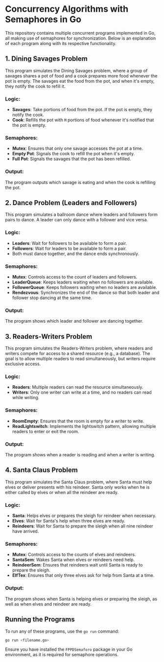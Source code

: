 # Concurrency Algorithms with Semaphores in Go

This repository contains multiple concurrent programs implemented in Go, all making use of semaphores for synchronization. Below is an explanation of each program along with its respective functionality.

## 1. Dining Savages Problem

This program simulates the Dining Savages problem, where a group of savages shares a pot of food and a cook prepares more food whenever the pot is empty. The savages eat the food from the pot, and when it's empty, they notify the cook to refill it.

### Logic:
- **Savages**: Take portions of food from the pot. If the pot is empty, they notify the cook.
- **Cook**: Refills the pot with `M` portions of food whenever it's notified that the pot is empty.

### Semaphores:
- **Mutex**: Ensures that only one savage accesses the pot at a time.
- **Empty Pot**: Signals the cook to refill the pot when it's empty.
- **Full Pot**: Signals the savages that the pot has been refilled.

### Output:
The program outputs which savage is eating and when the cook is refilling the pot.

## 2. Dance Problem (Leaders and Followers)

This program simulates a ballroom dance where leaders and followers form pairs to dance. A leader can only dance with a follower and vice versa.

### Logic:
- **Leaders**: Wait for followers to be available to form a pair.
- **Followers**: Wait for leaders to be available to form a pair.
- Both must dance together, and the dance ends synchronously.

### Semaphores:
- **Mutex**: Controls access to the count of leaders and followers.
- **LeaderQueue**: Keeps leaders waiting when no followers are available.
- **FollowerQueue**: Keeps followers waiting when no leaders are available.
- **Rendezvous**: Synchronizes the end of the dance so that both leader and follower stop dancing at the same time.

### Output:
The program shows which leader and follower are dancing together.

## 3. Readers-Writers Problem

This program simulates the Readers-Writers problem, where readers and writers compete for access to a shared resource (e.g., a database). The goal is to allow multiple readers to read simultaneously, but writers require exclusive access.

### Logic:
- **Readers**: Multiple readers can read the resource simultaneously.
- **Writers**: Only one writer can write at a time, and no readers can read while writing.

### Semaphores:
- **RoomEmpty**: Ensures that the room is empty for a writer to write.
- **ReadLightswitch**: Implements the lightswitch pattern, allowing multiple readers to enter or exit the room.

### Output:
The program shows when a reader is reading and when a writer is writing.

## 4. Santa Claus Problem

This program simulates the Santa Claus problem, where Santa must help elves or deliver presents with his reindeer. Santa only works when he is either called by elves or when all the reindeer are ready.

### Logic:
- **Santa**: Helps elves or prepares the sleigh for reindeer when necessary.
- **Elves**: Wait for Santa's help when three elves are ready.
- **Reindeers**: Wait for Santa to prepare the sleigh when all nine reindeer have arrived.

### Semaphores:
- **Mutex**: Controls access to the counts of elves and reindeers.
- **SantaSem**: Wakes Santa when elves or reindeers need help.
- **ReindeerSem**: Ensures that reindeers wait until Santa is ready to prepare the sleigh.
- **ElfTex**: Ensures that only three elves ask for help from Santa at a time.

### Output:
The program shows when Santa is helping elves or preparing the sleigh, as well as when elves and reindeer are ready.

## Running the Programs

To run any of these programs, use the `go run` command:

```bash
go run <filename.go>
```

Ensure you have installed the `FPPDSemaforo` package in your Go environment, as it is required for semaphore operations.